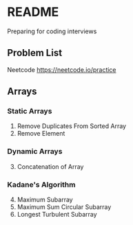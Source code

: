 # README 
Preparing for coding interviews
## Problem List
Neetcode <https://neetcode.io/practice>

## Arrays 
### Static Arrays
1. Remove Duplicates From Sorted Array
2. Remove Element

### Dynamic Arrays
3. Concatenation of Array

### Kadane's Algorithm 
4. Maximum Subarray 
5. Maximum Sum Circular Subarray 
6. Longest Turbulent Subarray 
